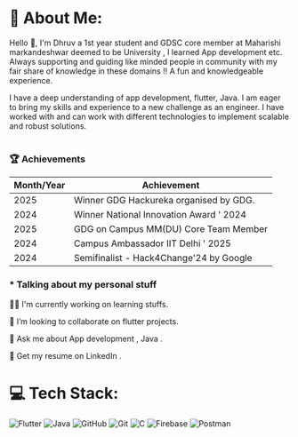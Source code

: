 # 💫 About Me:


Hello 👋, I'm Dhruv a 1st year student and GDSC core member at Maharishi markandeshwar deemed to be University , I learned App development etc. Always supporting and guiding like minded people in community with my fair share of knowledge in these domains !! A fun and  knowledgeable experience.

I have a deep understanding of app development, flutter, Java. I am eager to bring my skills and experience to a new challenge as an engineer. I have worked with and can work with different technologies to implement scalable and robust solutions.<br><br>


### 🏆  Achievements

| Month/Year     | Achievement                               |
|---------------|------------------------------------------|
| 2025    |  Winner  GDG Hackureka organised by GDG.                             |
| 2024   | Winner National Innovation Award ' 2024         |
| 2025   | GDG on Campus MM(DU) Core Team Member         |
| 2024          | Campus Ambassador IIT Delhi ' 2025  |
| 2024          | Semifinalist - Hack4Change'24 by Google  |




### * Talking about my personal stuff 


  👨‍💻 I'm currently working on learning stuffs.

  👯 I’m looking to collaborate on flutter projects.

  💬 Ask me about App development , Java .

  📄 Get my resume on LinkedIn .
  
  


# 💻 Tech Stack:
![Flutter](https://img.shields.io/badge/Flutter-%2302569B.svg?style=for-the-badge&logo=Flutter&logoColor=white) ![Java](https://img.shields.io/badge/java-%23ED8B00.svg?style=for-the-badge&logo=openjdk&logoColor=white) ![GitHub](https://img.shields.io/badge/github-%23121011.svg?style=for-the-badge&logo=github&logoColor=white) ![Git](https://img.shields.io/badge/git-%23F05033.svg?style=for-the-badge&logo=git&logoColor=white) ![C](https://img.shields.io/badge/c-%2300599C.svg?style=for-the-badge&logo=c&logoColor=white) ![Firebase](https://img.shields.io/badge/firebase-%23039BE5.svg?style=for-the-badge&logo=firebase) ![Postman](https://img.shields.io/badge/Postman-FF6C37?style=for-the-badge&logo=postman&logoColor=white)




